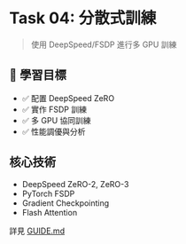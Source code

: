 # Task 04: 分散式訓練

> 使用 DeepSpeed/FSDP 進行多 GPU 訓練

## 🎯 學習目標

- ✅ 配置 DeepSpeed ZeRO
- ✅ 實作 FSDP 訓練
- ✅ 多 GPU 協同訓練
- ✅ 性能調優與分析

## 核心技術

- DeepSpeed ZeRO-2, ZeRO-3
- PyTorch FSDP
- Gradient Checkpointing
- Flash Attention

詳見 [GUIDE.md](GUIDE.md)
